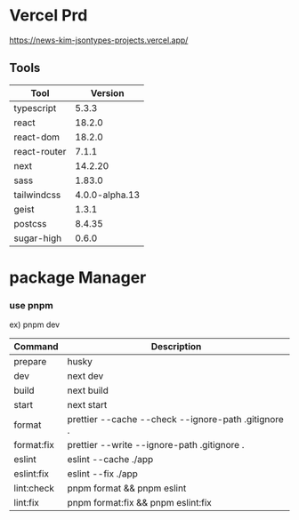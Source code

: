 # Vercel Prd
https://news-kim-jsontypes-projects.vercel.app/

## Tools

| Tool        | Version |
| ----------- | ------- |
| typescript | 5.3.3 |
| react | 18.2.0 |
| react-dom | 18.2.0 |
| react-router | 7.1.1 |
| next | 14.2.20 |
| sass | 1.83.0 |
| tailwindcss | 4.0.0-alpha.13 |
| geist | 1.3.1 |
| postcss | 8.4.35 |
| sugar-high | 0.6.0 |

# package Manager

### use pnpm

ex) pnpm dev

| Command | Description |
| ----------- | ------- |
| prepare | husky |
| dev | next dev |
| build | next build |
| start | next start |
| format | prettier --cache --check --ignore-path .gitignore . |
| format:fix | prettier --write --ignore-path .gitignore . |
| eslint | eslint --cache ./app |
| eslint:fix | eslint --fix ./app |
| lint:check | pnpm format && pnpm eslint |
| lint:fix | pnpm format:fix && pnpm eslint:fix |

